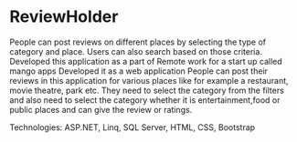 # ReviewHolder
People can post reviews on different places by selecting the type of category and place. Users can also search based on those criteria.
Developed this application as a part of Remote work for a start up called mango apps
Developed it as a web application
People can post their reviews in this application for various places like for example a restaurant, movie theatre, park etc. They need to
select the category from the filters and also need to select the category whether it is entertainment,food or public places and can give
the review or ratings.

Technologies: ASP.NET, Linq, SQL Server, HTML, CSS, Bootstrap

